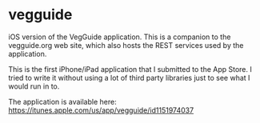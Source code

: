 # vegguide
iOS version of the VegGuide application.  This is a companion to the vegguide.org web site, which also hosts the REST services used by the application.

This is the first iPhone/iPad application that I submitted to the App Store.  I tried to write it without using a lot of third party libraries just to see what I would run in to.

The application is available here:
https://itunes.apple.com/us/app/vegguide/id1151974037
